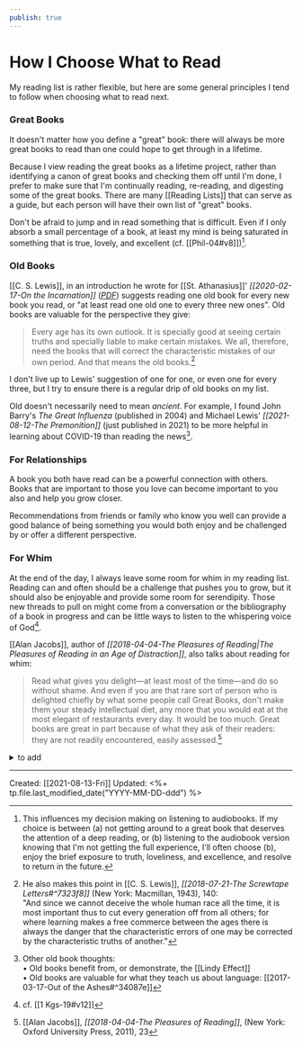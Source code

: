 ```yaml
---
publish: true
---
```

# How I Choose What to Read

My reading list is rather flexible, but here are some general principles I tend to follow when choosing what to read next.

### Great Books
It doesn't matter how you define a "great" book: there will always be more great books to read than one could hope to get through in a lifetime. 

Because I view reading the great books as a lifetime project, rather than identifying a canon of great books and checking them off until I'm done, I prefer to make sure that I'm continually reading, re-reading, and digesting some of the great books. There are many [[Reading Lists]] that can serve as a guide, but each person will have their own list of "great" books.

Don't be afraid to jump and in read something that is difficult. Even if I only absorb a small percentage of a book, at least my mind is being saturated in something that is true, lovely, and excellent (cf. [[Phil-04#v8]])[^audio].

[^audio]: This influences my decision making on listening to audiobooks. If my choice is between (a) not getting around to a great book that deserves the attention of a deep reading, or (b) listening to the audiobook version knowing that I'm not getting the full experience, I'll often choose (b), enjoy the brief exposure to truth, loveliness, and excellence, and resolve to return in the future.


### Old Books

[[C. S. Lewis]], in an introduction he wrote for [[St. Athanasius]]' *[[2020-02-17-On the Incarnation]]* (*[PDF](https://www.bhmc.org.uk/uploads/9/1/7/7/91773502/lewis-incarnation-intro.pdf)*) suggests reading one old book for every new book you read, or "at least read one old one to every three new ones". Old books are valuable for the perspective they give:

>Every age has its own outlook. It is specially good at seeing certain truths and specially liable to make certain mistakes. We all, therefore, need the books that will correct the characteristic mistakes of our own period. And that means the old books.[^screwtape]

[^screwtape]: He also makes this point in [[C. S. Lewis]], *[[2018-07-21-The Screwtape Letters#^7323f8]]* (New York: Macmillan, 1943), 140: <br>"And since we cannot deceive the whole human race all the time, it is most important thus to cut every generation off from all others; for where learning makes a free commerce between the ages there is always the danger that the characteristic errors of one may be corrected by the characteristic truths of another."

I don't live up to Lewis' suggestion of one for one, or even one for every three, but I try to ensure there is a regular drip of old books on my list.

Old doesn't necessarily need to mean *ancient*. For example, I found John Barry's *The Great Influenza* (published in 2004) and Michael Lewis' *[[2021-08-12-The Premonition]]* (just published in 2021) to be more helpful in learning about COVID-19 than reading the news[^other].

[^other]: Other old book thoughts:<br>• Old books benefit from, or demonstrate, the [[Lindy Effect]]<br>• Old books are valuable for what they teach us about language: [[2017-03-17-Out of the Ashes#^34087e]]

### For Relationships
A book you both have read can be a powerful connection with others. Books that are important to those you love can become important to you also and help you grow closer.

Recommendations from friends or family who know you well can provide a good balance of being something you would both enjoy and be challenged by or offer a different perspective. 

### For Whim
At the end of the day, I always leave some room for whim in my reading list. Reading can and often should be a challenge that pushes you to grow, but it should also be enjoyable and provide some room for serendipity. Those new threads to pull on might come from a conversation or the bibliography of a book in progress and can be little ways to listen to the whispering voice of God[^whisper].

[^whisper]: cf. [[1 Kgs-19#v12]]

[[Alan Jacobs]], author of *[[2018-04-04-The Pleasures of Reading|The Pleasures of Reading in an Age of Distraction]]*, also talks about reading for whim:

>Read what gives you delight—at least most of the time—and do so without shame. And even if you are that rare sort of person who is delighted chiefly by what some people call Great Books, don't make them your steady intellectual diet, any more that you would eat at the most elegant of restaurants every day. It would be too much. Great books are great in part because of what they ask of their readers: they are not readily encountered, easily assessed.[^jacobs]

[^jacobs]: [[Alan Jacobs]], *[[2018-04-04-The Pleasures of Reading]]*, (New York: Oxford University Press, 2011), 23


<details>
<summary>to add</summary>
### Read diversely
- [[2022-02-08 Article-Deep Bookshelf]]
- "windows" vs "mirrors" analogy from [Becca's article](https://mail.google.com/mail/u/1/#search/book/FMfcgzGmtrPlpLQrbqnwJCLLpxvgnVrP)

### Read deeply by topic in "stacks"
- theology/spirituality
- crypto
- data science

### Other
- read for travel (like I did for Joyce and [[Gerard Manley Hopkins]])
- read what's already on your bookshelf
- read from a river, not a bucket
	- >To return to information overload: this means treating your "to read" pile like a river (a stream that flows past you, and from which you pluck a few choice items, here and there) instead of a bucket (which demands that you empty it). After all, you presumably don't feel overwhelmed by all the unread books in the British Library – and not because there aren't an overwhelming number of them, but because it never occurred to you that it might be your job to get through them all.
	- [Treat your to-read pile like a river | Oliver Burkeman](https://www.oliverburkeman.com/river) (from Jordan)

</details>

---
Created: [[2021-08-13-Fri]]
Updated: <%+ tp.file.last_modified_date("YYYY-MM-DD-ddd") %>
